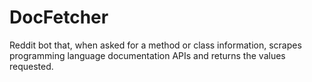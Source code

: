 # DocFetcher
Reddit bot that, when asked for a method or class information, scrapes programming language documentation APIs and returns the values requested.
